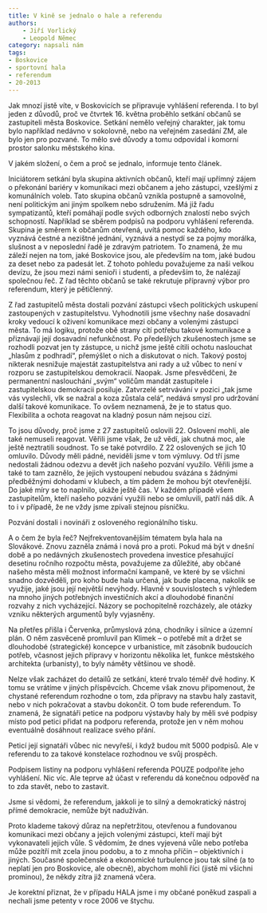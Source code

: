 ```yaml
---
title: V kině se jednalo o hale a referendu
authors:
    - Jiří Vorlický
    - Leopold Němec
category: napsali nám
tags:
- Boskovice
- sportovní hala
- referendum
- 20-2013
---
```


Jak mnozí jistě víte, v Boskovicích se připravuje vyhlášení referenda. I to byl jeden z důvodů, proč ve čtvrtek 16. května proběhlo setkání občanů se zastupiteli města Boskovice. Setkání nemělo veřejný charakter, jak tomu bylo například nedávno v sokolovně, nebo na veřejném zasedání ZM, ale bylo jen pro pozvané. To mělo své důvody a tomu odpovídal i komorní prostor salonku městského kina.

V jakém složení, o čem a proč se jednalo, informuje tento článek.

Iniciátorem setkání byla skupina aktivních občanů, kteří mají upřímný zájem o překonání bariéry v komunikaci mezi občanem a jeho zástupci, vzešlými z komunálních voleb. Tato skupina občanů vznikla postupně a samovolně, není politickým ani jiným spolkem nebo sdružením. Má již řadu sympatizantů, kteří pomáhají podle svých odborných znalostí nebo svých schopností. Například se sběrem podpisů na podporu vyhlášení referenda. Skupina je směrem k občanům otevřená, uvítá pomoc každého, kdo vyznává čestné a nezištné jednání, vyznává a nestydí se za pojmy morálka, slušnost a v neposlední řadě je zdravým patriotem. To znamená, že mu záleží nejen na tom, jaké Boskovice jsou, ale především na tom, jaké budou za deset nebo za padesát let. Z tohoto pohledu považujeme za naši velkou devízu, že jsou mezi námi senioři i studenti, a především to, že nalézají společnou řeč. Z řad těchto občanů se také rekrutuje přípravný výbor pro referendum, který je pětičlenný.

Z řad zastupitelů města dostali pozvání zástupci všech politických uskupení zastoupených v zastupitelstvu. Vyhodnotili jsme všechny naše dosavadní kroky vedoucí k oživení komunikace mezi občany a volenými zástupci města. To má logiku, protože obě strany cítí potřebu takové komunikace a přiznávají její dosavadní nefunkčnost. Po předešlých zkušenostech jsme se rozhodli pozvat jen ty zástupce, u nichž jsme ještě cítili ochotu naslouchat „hlasům z podhradí“, přemýšlet o nich a diskutovat o nich. Takový postoj nikterak nesnižuje majestát zastupitelstva ani rady a už vůbec to není v rozporu se zastupitelskou demokracií. Naopak. Jsme přesvědčeni, že permanentní naslouchání „svým“ voličům mandát zastupitele i zastupitelskou demokracii posiluje. Zatvrzelé setrvávání v pozici „tak jsme vás vyslechli, vlk se nažral a koza zůstala celá“, nedává smysl pro udržování další takové komunikace. To ovšem neznamená, že je to status quo. Flexibilita a ochota reagovat na kladný posun nám nejsou cizí.

To jsou důvody, proč jsme z 27 zastupitelů oslovili 22. Oslovení mohli, ale také nemuseli reagovat. Věřili jsme však, že už vědí, jak chutná moc, ale ještě neztratili soudnost. To se také potvrdilo. Z 22 oslovených se jich 10 omluvilo. Důvody měli pádné, neviděli jsme v tom výmluvy. Od tří jsme nedostali žádnou odezvu a devět jich našeho pozvání využilo. Věřili jsme a také to tam zaznělo, že jejich vystoupení nebudou svázána s žádnými předběžnými dohodami v klubech, a tím pádem že mohou být otevřenější. Do jaké míry se to naplnilo, ukáže ještě čas. V každém případě všem zastupitelům, kteří našeho pozvání využili nebo se omluvili, patří náš dík. A to i v případě, že ne vždy jsme zpívali stejnou písničku.

Pozvání dostali i novináři z osloveného regionálního tisku. 

A o čem že byla řeč? Nejfrekventovanějším tématem byla hala na Slovákové. Znovu zazněla známá i nová pro a proti. Pokud má být v dnešní době a po nedávných zkušenostech provedena investice přesahující desetinu ročního rozpočtu města, považujeme za důležité, aby občané našeho města měli možnost informační kampaně, ve které by se všichni snadno dozvěděli, pro koho bude hala určená, jak bude placena, nakolik se využije, jaké jsou její největší nevýhody. Hlavně v souvislostech s výhledem na mnoho jiných potřebných investičních akcí a dlouhodobé finanční rozvahy z nich vycházející. Názory se pochopitelně rozcházely, ale otázky vzniku některých argumentů byly vyjasněny.

Na přetřes přišla i Červenka, průmyslová zóna, chodníky i silnice a územní plán. O něm zasvěceně promluvil pan Klimek – o potřebě mít a držet se dlouhodobé (strategické) koncepce v urbanistice, mít zásobník budoucích potřeb, včasnost jejich přípravy v horizontu několika let, funkce městského architekta (urbanisty), to byly náměty většinou ve shodě.

Nelze však zacházet do detailů ze setkání, které trvalo téměř dvě hodiny. K tomu se vrátíme v jiných příspěvcích. Chceme však znovu připomenout, že chystané referendum rozhodne o tom, zda přípravy na stavbu haly zastavit, nebo v nich pokračovat a stavbu dokončit. O tom bude referendum. To znamená, že signatáři petice na podporu výstavby haly by měli své podpisy místo pod petici přidat na podporu referenda, protože jen v něm mohou eventuálně dosáhnout realizace svého přání.

Peticí její signatáři vůbec nic nevyřeší, i když budou mít 5000 podpisů. Ale v referendu to za takové konstelace rozhodnou ve svůj prospěch.

Podpisem listiny na podporu vyhlášení referenda POUZE podpoříte jeho vyhlášení. Nic víc. Ale teprve až účast v referendu dá konečnou odpověď na to zda stavět, nebo to zastavit.

Jsme si vědomi, že referendum, jakkoli je to silný a demokratický nástroj přímé demokracie, nemůže být nadužíván.

Proto klademe takový důraz na nepřetržitou, otevřenou a fundovanou komunikaci mezi občany a jejich volenými zástupci, kteří mají být vykonavateli jejich vůle. S vědomím, že dnes vyjevená vůle nebo potřeba může pozítří mít zcela jinou podobu, a to z mnoha příčin – objektivních i jiných. Současné společenské a ekonomické turbulence jsou tak silné (a to neplatí jen pro Boskovice, ale obecně), abychom mohli říci (jistě mi všichni prominou), že někdy zítra již znamená včera.

Je korektní přiznat, že v případu HALA jsme i my občané poněkud zaspali a nechali jsme petenty v roce 2006 ve štychu.